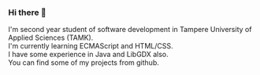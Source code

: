 ### Hi there 👋

I'm second year student of software development in Tampere University of Applied Sciences (TAMK).<br/>
I'm currently learning ECMAScript and HTML/CSS.<br/>
I have some experience in Java and LibGDX also.<br/>
You can find some of my projects from github.<br/>

<!--
**pumppituntti/pumppituntti** is a ✨ _special_ ✨ repository because its `README.md` (this file) appears on your GitHub profile.

Here are some ideas to get you started:

- 🔭 I’m currently working on ...
- 🌱 I’m currently learning ...
- 👯 I’m looking to collaborate on ...
- 🤔 I’m looking for help with ...
- 💬 Ask me about ...
- 📫 How to reach me: ...
- 😄 Pronouns: ...
- ⚡ Fun fact: ...
-->
